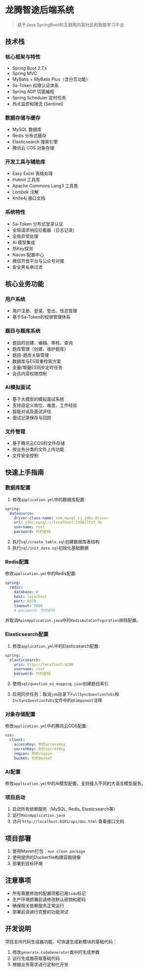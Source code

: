 # 龙腾智途后端系统

> 基于Java SpringBoot的互联网内容社区和智能学习平台

## 技术栈

### 核心框架与特性

- Spring Boot 2.7.x
- Spring MVC
- MyBatis + MyBatis Plus（含分页功能）
- Sa-Token 权限认证体系
- Spring AOP 切面编程
- Spring Scheduler 定时任务
- 热点监控和限流 (Sentinel)

### 数据存储与缓存

- MySQL 数据库
- Redis 分布式缓存
- Elasticsearch 搜索引擎
- 腾讯云 COS 对象存储

### 开发工具与辅助库

- Easy Excel 表格处理
- Hutool 工具库
- Apache Commons Lang3 工具类
- Lombok 注解
- Knife4j 接口文档

### 系统特性

- Sa-Token 分布式登录认证
- 全局请求响应拦截器（日志记录）
- 全局异常处理
- AI 模型集成
- 热Key探测
- Nacos 配置中心
- 微信开放平台与公众号对接
- 安全黑名单过滤

## 核心业务功能

### 用户系统

- 用户注册、登录、登出、信息管理
- 基于Sa-Token的权限管理体系


### 题目与题库系统

- 题目的创建、编辑、审核、查询
- 题库管理（创建、维护题库）
- 题目-题库关联管理
- 数据库与ES双重检索方案
- 全量/增量ES同步定时任务
- 会员内容权限控制

### AI模拟面试

- 基于大模型的模拟面试系统
- 支持自定义岗位、难度、工作经验
- 智能对话及面试评估
- 面试记录保存与回顾

### 文件管理

- 基于腾讯云COS的文件存储
- 按业务分类的文件上传功能
- 文件安全控制

## 快速上手指南

### 数据库配置

1. 修改`application.yml`中的数据库配置:

```yaml
spring:
  datasource:
    driver-class-name: com.mysql.cj.jdbc.Driver
    url: jdbc:mysql://localhost:3306/ltzt_db
    username: root
    password: 你的密码
```

2. 执行`sql/create_table.sql`创建数据库表结构
3. 执行`sql/init_data.sql`初始化基础数据

### Redis配置

修改`application.yml`中的Redis配置:

```yaml
spring:
  redis:
    database: 0
    host: localhost
    port: 6379
    timeout: 5000
    # password: 你的密码
```

并取消`MainApplication.java`中的`RedisAutoConfiguration`排除配置。

### Elasticsearch配置

1. 修改`application.yml`中的Elasticsearch配置:

```yaml
spring:
  elasticsearch:
    uris: http://localhost:9200
    username: root
    password: 你的密码
```

2. 使用`sql/question_es_mapping.json`创建题目索引

3. 启用同步任务：取消`job`目录下`FullSyncQuestionToEs`和`IncSyncQuestionToEs`文件中的`@Component`注释


### 对象存储配置

修改`application.yml`中的腾讯云COS配置:

```yaml
cos:
  client:
    accessKey: 你的accessKey
    secretKey: 你的secretKey
    region: 你的region
    bucket: 你的bucket
```

### AI配置

修改`application.yml`中的AI模型配置，支持接入不同的大语言模型服务。

### 项目启动

1. 启动所有依赖服务（MySQL, Redis, Elasticsearch等）
2. 运行`MainApplication.java`
3. 访问 `http://localhost:8101/api/doc.html` 查看接口文档

## 项目部署

1. 使用Maven打包：`mvn clean package`
2. 使用提供的Dockerfile构建容器镜像
3. 部署到目标环境

## 注意事项

- 所有需要修改的配置项都已用`todo`标记
- 生产环境部署前请修改默认密钥和密码
- 确保相关依赖服务正常运行
- 部署前请进行完整的功能测试

## 开发说明

项目支持代码生成器功能，可快速生成新模块的基础代码：

1. 修改`generate.CodeGenerator`类中的生成参数
2. 运行生成器获取基础代码
3. 根据业务需求进行定制化开发

